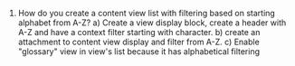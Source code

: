 1) How do you create a content view list with filtering based on starting alphabet from A-Z?
  a) Create a view display block, create a header with A-Z and have a context filter starting with character.
  b) create an attachment to content view display and filter from A-Z.
  c) Enable "glossary" view in view's list because it has alphabetical filtering
